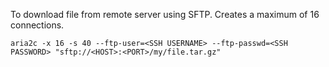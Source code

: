 
To download file from remote server using SFTP. Creates a maximum of 16 connections.

	aria2c -x 16 -s 40 --ftp-user=<SSH USERNAME> --ftp-passwd=<SSH PASSWORD> "sftp://<HOST>:<PORT>/my/file.tar.gz"

